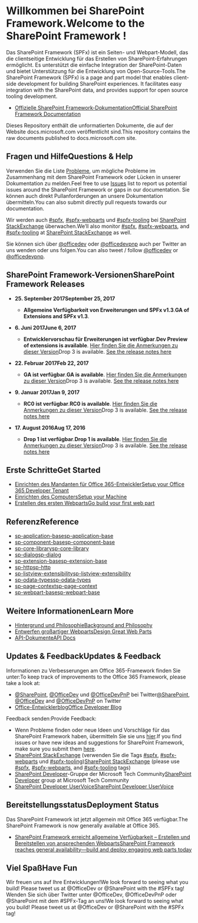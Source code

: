 # <a name="welcome-to-the-sharepoint-framework"></a><span data-ttu-id="81c64-101">Willkommen bei SharePoint Framework.</span><span class="sxs-lookup"><span data-stu-id="81c64-101">Welcome to the SharePoint Framework !</span></span>

<span data-ttu-id="81c64-p101">Das SharePoint Framework (SPFx) ist ein Seiten- und Webpart-Modell, das die clientseitige Entwicklung für das Erstellen von SharePoint-Erfahrungen ermöglicht. Es unterstützt die einfache Integration der SharePoint-Daten und bietet Unterstützung für die Entwicklung von Open-Source-Tools.</span><span class="sxs-lookup"><span data-stu-id="81c64-p101">The SharePoint Framework (SPFx) is a page and part model that enables client-side development for building SharePoint experiences. It facilitates easy integration with the SharePoint data, and provides support for open source tooling development.</span></span>

* [<span data-ttu-id="81c64-104">Offizielle SharePoint Framework-Dokumentation</span><span class="sxs-lookup"><span data-stu-id="81c64-104">Official SharePoint Framework Documentation</span></span>](http://aka.ms/spfx)

<span data-ttu-id="81c64-105">Dieses Repository enthält die unformatierten Dokumente, die auf der Website docs.microsoft.com veröffentlicht sind.</span><span class="sxs-lookup"><span data-stu-id="81c64-105">This repository contains the raw documents published to docs.microsoft.com site.</span></span>

## <a name="questions--help"></a><span data-ttu-id="81c64-106">Fragen und Hilfe</span><span class="sxs-lookup"><span data-stu-id="81c64-106">Questions & Help</span></span>

<span data-ttu-id="81c64-107">Verwenden Sie die Liste [Probleme]((https://github.com/SharePoint/sp-dev-docs/issues)), um mögliche Probleme im Zusammenhang mit dem SharePoint Framework oder Lücken in unserer Dokumentation zu melden.</span><span class="sxs-lookup"><span data-stu-id="81c64-107">Feel free to use [Issues]((https://github.com/SharePoint/sp-dev-docs/issues)) list to report us potential issues around the SharePoint Framework or gaps in our documentation.</span></span> <span data-ttu-id="81c64-108">Sie können auch direkt Pullanforderungen an unsere Dokumentation übermitteln.</span><span class="sxs-lookup"><span data-stu-id="81c64-108">You can also submit directly pull requests towards our documentation.</span></span> 

<span data-ttu-id="81c64-109">Wir werden auch [#spfx](http://sharepoint.stackexchange.com/tags/spfx/), [#spfx-webparts](http://sharepoint.stackexchange.com/tags/spfx-webparts/) und [#spfx-tooling](http://sharepoint.stackexchange.com/tags/spfx-tooling/) bei [SharePoint StackExchange](http://sharepoint.stackexchange.com/) überwachen.</span><span class="sxs-lookup"><span data-stu-id="81c64-109">We’ll also monitor [#spfx](http://sharepoint.stackexchange.com/tags/spfx/), [#spfx-webparts](http://sharepoint.stackexchange.com/tags/spfx-webparts/), and [#spfx-tooling](http://sharepoint.stackexchange.com/tags/spfx-tooling/) at [SharePoint StackExchange](http://sharepoint.stackexchange.com/) as well.</span></span>

<span data-ttu-id="81c64-110">Sie können sich über [@officedev](https://twitter.com/officedev) oder [@officedevpnp](https://twitter.com/officedevpnp) auch per Twitter an uns wenden oder uns folgen.</span><span class="sxs-lookup"><span data-stu-id="81c64-110">You can also tweet / follow [@officedev](https://twitter.com/officedev) or [@officedevpnp](https://twitter.com/officedevpnp).</span></span>

## <a name="sharepoint-framework-releases"></a><span data-ttu-id="81c64-111">SharePoint Framework-Versionen</span><span class="sxs-lookup"><span data-stu-id="81c64-111">SharePoint Framework Releases</span></span>

* <span data-ttu-id="81c64-112">**25. September 2017**</span><span class="sxs-lookup"><span data-stu-id="81c64-112">**September 25, 2017**</span></span>
   *  <span data-ttu-id="81c64-113">**Allgemeine Verfügbarkeit von Erweiterungen und SPFx v1.3**.</span><span class="sxs-lookup"><span data-stu-id="81c64-113">**GA of Extensions and SPFx v1.3**.</span></span>

* <span data-ttu-id="81c64-114">**6. Juni 2017**</span><span class="sxs-lookup"><span data-stu-id="81c64-114">**June 6, 2017**</span></span>
   *  <span data-ttu-id="81c64-115">**Entwicklervorschau für Erweiterungen ist verfügbar**.</span><span class="sxs-lookup"><span data-stu-id="81c64-115">**Dev Preview of extensions is available**.</span></span>  <span data-ttu-id="81c64-116">[Hier finden Sie die Anmerkungen zu dieser Version](https://github.com/SharePoint/sp-dev-docs/wiki/Release-Notes---Extensions-Dev-Preview-Drop-1)</span><span class="sxs-lookup"><span data-stu-id="81c64-116">Drop 3 is available.  [See the release notes here](https://github.com/SharePoint/sp-dev-docs/wiki/Release-Notes---Extensions-Dev-Preview-Drop-1)</span></span>

* <span data-ttu-id="81c64-117">**22. Februar 2017**</span><span class="sxs-lookup"><span data-stu-id="81c64-117">**Feb 22, 2017**</span></span>
   *  <span data-ttu-id="81c64-118">**GA ist verfügbar**.</span><span class="sxs-lookup"><span data-stu-id="81c64-118">**GA is available**.</span></span>  <span data-ttu-id="81c64-119">[Hier finden Sie die Anmerkungen zu dieser Version](https://github.com/SharePoint/sp-dev-docs/wiki/Release-Notes-GA)</span><span class="sxs-lookup"><span data-stu-id="81c64-119">Drop 3 is available.  [See the release notes here](https://github.com/SharePoint/sp-dev-docs/wiki/Release-Notes-GA)</span></span>

* <span data-ttu-id="81c64-120">**9. Januar 2017**</span><span class="sxs-lookup"><span data-stu-id="81c64-120">**Jan 9, 2017**</span></span>
   *  <span data-ttu-id="81c64-121">**RC0 ist verfügbar**.</span><span class="sxs-lookup"><span data-stu-id="81c64-121">**RC0 is available**.</span></span>  <span data-ttu-id="81c64-122">[Hier finden Sie die Anmerkungen zu dieser Version](https://github.com/SharePoint/sp-dev-docs/wiki/Release-Notes-RC0)</span><span class="sxs-lookup"><span data-stu-id="81c64-122">Drop 3 is available.  [See the release notes here](https://github.com/SharePoint/sp-dev-docs/wiki/Release-Notes-RC0)</span></span>

* <span data-ttu-id="81c64-123">**17. August 2016**</span><span class="sxs-lookup"><span data-stu-id="81c64-123">**Aug 17, 2016**</span></span>
   * <span data-ttu-id="81c64-124">**Drop 1 ist verfügbar**.</span><span class="sxs-lookup"><span data-stu-id="81c64-124">**Drop 1 is available**.</span></span>  <span data-ttu-id="81c64-125">[Hier finden Sie die Anmerkungen zu dieser Version](https://github.com/SharePoint/sp-dev-docs/wiki/Drop-1)</span><span class="sxs-lookup"><span data-stu-id="81c64-125">Drop 3 is available.  [See the release notes here](https://github.com/SharePoint/sp-dev-docs/wiki/Drop-1)</span></span>
   
## <a name="get-started"></a><span data-ttu-id="81c64-126">Erste Schritte</span><span class="sxs-lookup"><span data-stu-id="81c64-126">Get Started</span></span>

* [<span data-ttu-id="81c64-127">Einrichten des Mandanten für Office 365-Entwickler</span><span class="sxs-lookup"><span data-stu-id="81c64-127">Setup your Office 365 Developer Tenant</span></span>](https://docs.microsoft.com/de-DE/sharepoint/dev/spfx/set-up-your-developer-tenant)
* [<span data-ttu-id="81c64-128">Einrichten des Computers</span><span class="sxs-lookup"><span data-stu-id="81c64-128">Setup your Machine</span></span>](https://docs.microsoft.com/de-DE/sharepoint/dev/spfx/set-up-your-development-environment)
* [<span data-ttu-id="81c64-129">Erstellen des ersten Webparts</span><span class="sxs-lookup"><span data-stu-id="81c64-129">Go build your first web part</span></span>](https://docs.microsoft.com/de-DE/sharepoint/dev/spfx/web-parts/get-started/build-a-hello-world-web-part)

## <a name="reference"></a><span data-ttu-id="81c64-130">Referenz</span><span class="sxs-lookup"><span data-stu-id="81c64-130">Reference</span></span>
* [<span data-ttu-id="81c64-131">sp-application-base</span><span class="sxs-lookup"><span data-stu-id="81c64-131">sp-application-base</span></span>](https://docs.microsoft.com/de-DE/javascript/api/sp-application-base)
* [<span data-ttu-id="81c64-132">sp-component-base</span><span class="sxs-lookup"><span data-stu-id="81c64-132">sp-component-base</span></span>](https://docs.microsoft.com/de-DE/javascript/api/sp-component-base)
* [<span data-ttu-id="81c64-133">sp-core-library</span><span class="sxs-lookup"><span data-stu-id="81c64-133">sp-core-library</span></span>](https://docs.microsoft.com/de-DE/javascript/api/sp-core-library)
* [<span data-ttu-id="81c64-134">sp-dialog</span><span class="sxs-lookup"><span data-stu-id="81c64-134">sp-dialog</span></span>](https://docs.microsoft.com/de-DE/javascript/api/sp-dialog)
* [<span data-ttu-id="81c64-135">sp-extension-base</span><span class="sxs-lookup"><span data-stu-id="81c64-135">sp-extension-base</span></span>](https://docs.microsoft.com/de-DE/javascript/api/sp-extension-base)
* [<span data-ttu-id="81c64-136">sp-http</span><span class="sxs-lookup"><span data-stu-id="81c64-136">sp-http</span></span>](https://docs.microsoft.com/de-DE/javascript/api/sp-http)
* [<span data-ttu-id="81c64-137">sp-listview-extensibility</span><span class="sxs-lookup"><span data-stu-id="81c64-137">sp-listview-extensibility</span></span>](https://docs.microsoft.com/de-DE/javascript/api/sp-listview-extensibility)
* [<span data-ttu-id="81c64-138">sp-odata-types</span><span class="sxs-lookup"><span data-stu-id="81c64-138">sp-odata-types</span></span>](https://docs.microsoft.com/de-DE/javascript/api/sp-odata-types)
* [<span data-ttu-id="81c64-139">sp-page-context</span><span class="sxs-lookup"><span data-stu-id="81c64-139">sp-page-context</span></span>](https://docs.microsoft.com/de-DE/javascript/api/sp-page-context)
* [<span data-ttu-id="81c64-140">sp-webpart-base</span><span class="sxs-lookup"><span data-stu-id="81c64-140">sp-webpart-base</span></span>](https://docs.microsoft.com/de-DE/javascript/api/sp-webpart-base)

## <a name="learn-more"></a><span data-ttu-id="81c64-141">Weitere Informationen</span><span class="sxs-lookup"><span data-stu-id="81c64-141">Learn More</span></span>

* [<span data-ttu-id="81c64-142">Hintergrund und Philosophie</span><span class="sxs-lookup"><span data-stu-id="81c64-142">Background and Philosophy</span></span>](https://docs.microsoft.com/de-DE/sharepoint/dev/spfx/sharepoint-framework-overview)
* [<span data-ttu-id="81c64-143">Entwerfen großartiger Webparts</span><span class="sxs-lookup"><span data-stu-id="81c64-143">Design Great Web Parts</span></span>](https://docs.microsoft.com/de-DE/sharepoint/dev/design/design-guidance-overview)
* [<span data-ttu-id="81c64-144">API-Dokumente</span><span class="sxs-lookup"><span data-stu-id="81c64-144">API Docs</span></span>](https://docs.microsoft.com/de-DE/javascript/api/sp-application-base)

## <a name="updates--feedback"></a><span data-ttu-id="81c64-145">Updates & Feedback</span><span class="sxs-lookup"><span data-stu-id="81c64-145">Updates & Feedback</span></span>

<span data-ttu-id="81c64-146">Informationen zu Verbesserungen am Office 365-Framework finden Sie unter:</span><span class="sxs-lookup"><span data-stu-id="81c64-146">To keep track of improvements to the Office 365 Framework, please take a look at:</span></span>

* <span data-ttu-id="81c64-147">[@SharePoint](https://twitter.com/sharepoint), [@OfficeDev](https://twitter.com/officedev) und [@OfficeDevPnP](https://twitter.com/officedevpnp) bei Twitter</span><span class="sxs-lookup"><span data-stu-id="81c64-147">[@SharePoint](https://twitter.com/sharepoint), [@OfficeDev](https://twitter.com/officedev) and [@OfficeDevPnP](https://twitter.com/officedevpnp) on Twitter</span></span>
* [<span data-ttu-id="81c64-148">Office-Entwicklerblog</span><span class="sxs-lookup"><span data-stu-id="81c64-148">Office Developer Blog</span></span>](http://dev.office.com/blogs)

<span data-ttu-id="81c64-149">Feedback senden:</span><span class="sxs-lookup"><span data-stu-id="81c64-149">Provide Feedback:</span></span>

* <span data-ttu-id="81c64-150">Wenn Probleme finden oder neue Ideen und Vorschläge für das SharePoint Framework haben, übermitteln Sie sie uns [hier](https://github.com/SharePoint/sp-dev-docs/issues).</span><span class="sxs-lookup"><span data-stu-id="81c64-150">If you find issues or have new ideas and suggestions for SharePoint Framework, make sure you submit them [here](https://github.com/SharePoint/sp-dev-docs/issues).</span></span>
* <span data-ttu-id="81c64-151">[SharePoint StackExchange](http://sharepoint.stackexchange.com/) (verwenden Sie die Tags [#spfx](http://sharepoint.stackexchange.com/tags/spfx/), [#spfx-webparts](http://sharepoint.stackexchange.com/tags/spfx-webparts/) und [#spfx-tooling](http://sharepoint.stackexchange.com/tags/spfx-tooling/))</span><span class="sxs-lookup"><span data-stu-id="81c64-151">[SharePoint StackExchange](http://sharepoint.stackexchange.com/) (please use [#spfx](http://sharepoint.stackexchange.com/tags/spfx/), [#spfx-webparts](http://sharepoint.stackexchange.com/tags/spfx-webparts/), and [#spfx-tooling](http://sharepoint.stackexchange.com/tags/spfx-tooling/) tags)</span></span>
* <span data-ttu-id="81c64-152">[SharePoint Developer](https://techcommunity.microsoft.com/t5/SharePoint-Developer/bd-p/SharePointDev)-Gruppe der Microsoft Tech Community</span><span class="sxs-lookup"><span data-stu-id="81c64-152">[SharePoint Developer](https://techcommunity.microsoft.com/t5/SharePoint-Developer/bd-p/SharePointDev) group at Microsoft Tech Community</span></span>
* [<span data-ttu-id="81c64-153">SharePoint Developer UserVoice</span><span class="sxs-lookup"><span data-stu-id="81c64-153">SharePoint Developer UserVoice</span></span>](https://sharepoint.uservoice.com/forums/329220-sharepoint-dev-platform)

## <a name="deployment-status"></a><span data-ttu-id="81c64-154">Bereitstellungsstatus</span><span class="sxs-lookup"><span data-stu-id="81c64-154">Deployment Status</span></span>
<span data-ttu-id="81c64-155">Das SharePoint Framework ist jetzt allgemein mit Office 365 verfügbar.</span><span class="sxs-lookup"><span data-stu-id="81c64-155">The SharePoint Framework is now generally available at Office 365.</span></span>

- [<span data-ttu-id="81c64-156">SharePoint Framework erreicht allgemeine Verfügbarkeit – Erstellen und Bereitstellen von ansprechenden Webparts</span><span class="sxs-lookup"><span data-stu-id="81c64-156">SharePoint Framework reaches general availability—build and deploy engaging web parts today</span></span>](https://blogs.office.com/2017/02/23/sharepoint-framework-reaches-general-availability-build-and-deploy-engaging-web-parts-today/)

## <a name="have-fun"></a><span data-ttu-id="81c64-157">Viel Spaß</span><span class="sxs-lookup"><span data-stu-id="81c64-157">Have Fun</span></span>

<span data-ttu-id="81c64-158">Wir freuen uns auf Ihre Entwicklungen!</span><span class="sxs-lookup"><span data-stu-id="81c64-158">We look forward to seeing what you build! Please tweet us at @OfficeDev or @SharePoint with the #SPFx tag!</span></span> <span data-ttu-id="81c64-159">Wenden Sie sich über Twitter unter @OfficeDev, @OfficeDevPnP oder @SharePoint mit dem #SPFx-Tag an uns!</span><span class="sxs-lookup"><span data-stu-id="81c64-159">We look forward to seeing what you build! Please tweet us at @OfficeDev or @SharePoint with the #SPFx tag!</span></span>
